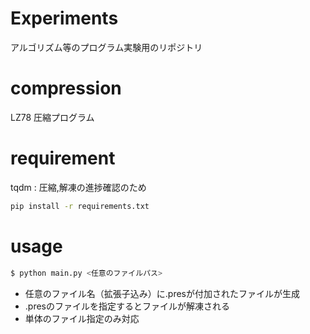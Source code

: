 # Experiments
アルゴリズム等のプログラム実験用のリポジトリ

# compression
LZ78 圧縮プログラム

# requirement
tqdm : 圧縮,解凍の進捗確認のため
```bash
pip install -r requirements.txt
```

# usage
```bash
$ python main.py <任意のファイルパス>
```

* 任意のファイル名（拡張子込み）に.presが付加されたファイルが生成
* .presのファイルを指定するとファイルが解凍される
* 単体のファイル指定のみ対応
